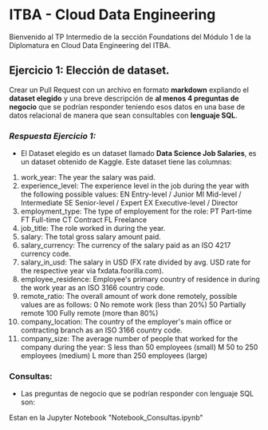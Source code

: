 # ITBA - Cloud Data Engineering

Bienvenido al TP Intermedio de la sección Foundations del Módulo 1 de la Diplomatura en Cloud Data Engineering del ITBA.


## Ejercicio 1: Elección de dataset.

Crear un Pull Request con un archivo en formato **markdown** expliando el **dataset elegido** y una breve descripción de **al menos 4 preguntas de negocio** que se podrían responder teniendo esos datos en una base de datos relacional de manera que sean consultables con **lenguaje SQL**.

### _Respuesta Ejercicio 1:_
* El Dataset elegido es un dataset llamado **Data Science Job Salaries**, es un dataset obtenido de Kaggle. Este dataset tiene las columnas:

1. work_year:	The year the salary was paid.
2. experience_level:	The experience level in the job during the year with the following possible values: EN Entry-level / Junior MI Mid-level / Intermediate SE Senior-level / Expert EX Executive-level / Director
3. employment_type:	The type of employement for the role: PT Part-time FT Full-time CT Contract FL Freelance
4. job_title:	The role worked in during the year.
5. salary:	The total gross salary amount paid.
6. salary_currency:	The currency of the salary paid as an ISO 4217 currency code.
7. salary_in_usd:	The salary in USD (FX rate divided by avg. USD rate for the respective year via fxdata.foorilla.com).
8. employee_residence:	Employee's primary country of residence in during the work year as an ISO 3166 country code.
9. remote_ratio:	The overall amount of work done remotely, possible values are as follows: 0 No remote work (less than 20%) 50 Partially remote 100 Fully remote (more than 80%)
10. company_location:	The country of the employer's main office or contracting branch as an ISO 3166 country code.
11. company_size:	The average number of people that worked for the company during the year: S less than 50 employees (small) M 50 to 250 employees (medium) L more than 250 employees (large)

    
### Consultas:

* Las preguntas de negocio que se podrían responder con lenguaje SQL son:

Estan en la Jupyter Notebook "Notebook_Consultas.ipynb"